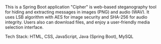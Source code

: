 This is a Spring Boot application "Cipher" is web-based steganography tool for hiding and extracting messages in images (PNG) and audio (WAV). It uses LSB algorithm with AES for image security and SHA-256 for audio integrity. Users also can download files, and enjoy a user-friendly media selection interface. 

Tech Stack: HTML, CSS, JavaScript, Java (Spring Boot), MySQL  
